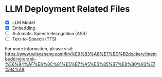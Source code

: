 # LLM Deployment Related Files
- [x] LLM Model
- [x] Embedding
- [ ] Automatic Speech Recognition (ASR)
- [ ] Text-to-Speech (TTS)

For more information, please visit: https://www.wileyzhang.com/llm%E9%83%A8%E7%BD%B2dockervllmembeddingrerank-%E6%94%AF%E6%8C%81%E5%B7%A5%E5%85%B7%E8%B0%83%E7%94%A8
